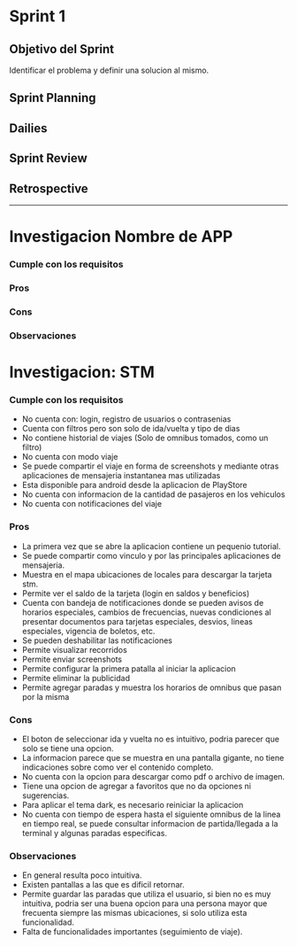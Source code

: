 # Sprint 1

## Objetivo del Sprint

Identificar el problema y definir una solucion al mismo.

## Sprint Planning

## Dailies

## Sprint Review

## Retrospective

<hr>

# Investigacion Nombre de APP

### Cumple con los requisitos

### Pros

### Cons

### Observaciones

# Investigacion: STM
### Cumple con los requisitos
- No cuenta con: login, registro de usuarios o contrasenias
- Cuenta con filtros pero son solo de ida/vuelta y tipo de dias
- No contiene historial de viajes (Solo de omnibus tomados, como un filtro)
- No cuenta con modo viaje
- Se puede compartir el viaje en forma de screenshots y mediante otras aplicaciones de mensajeria instantanea mas utilizadas 
- Esta disponible para android desde la aplicacion de PlayStore
- No cuenta con informacion de la cantidad de pasajeros en los vehiculos
- No cuenta con notificaciones del viaje
### Pros
- La primera vez que se abre la aplicacion contiene un pequenio tutorial.
- Se puede compartir como vinculo y por las principales aplicaciones de mensajeria. 
- Muestra en el mapa ubicaciones de locales para descargar la tarjeta stm.
- Permite ver el saldo de la tarjeta (login en saldos y beneficios)
- Cuenta con bandeja de notificaciones donde se pueden avisos de horarios especiales, cambios de frecuencias, nuevas condiciones al presentar documentos para tarjetas especiales, desvios, lineas especiales, vigencia de boletos, etc.
- Se pueden deshabilitar las notificaciones
- Permite visualizar recorridos
- Permite enviar screenshots
- Permite configurar la primera patalla al iniciar la aplicacion
- Permite eliminar la publicidad
- Permite agregar paradas y muestra los horarios de omnibus que pasan por la misma
### Cons
- El boton de seleccionar ida y vuelta no es intuitivo, podria parecer que solo se tiene una opcion.
- La informacion parece que se muestra en una pantalla gigante, no tiene indicaciones sobre como ver el contenido completo.
- No cuenta con la opcion para descargar como pdf o archivo de imagen.
- Tiene una opcion de agregar a favoritos que no da opciones ni sugerencias.
- Para aplicar el tema dark, es necesario reiniciar la aplicacion
- No cuenta con tiempo de espera hasta el siguiente omnibus de la linea en tiempo real, se puede consultar informacion de partida/llegada a la terminal y algunas paradas especificas.
### Observaciones
- En general resulta poco intuitiva.
- Existen pantallas a las que es dificil retornar.
- Permite guardar las paradas que utiliza el usuario, si bien no es muy intuitiva, podria ser una buena opcion para una persona mayor que frecuenta siempre las mismas ubicaciones, si solo utiliza esta funcionalidad.
- Falta de funcionalidades importantes (seguimiento de viaje).


